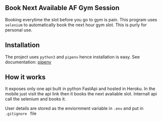 ## Book Next Available AF Gym Session
Booking everytime the slot before you go to gym is pain. This program uses `selenium` to automatically book the next hour gym slot. This is purly for personal use.

## Installation
The project uses `python3` and `pipenv` hence installation is easy. See documentation: [pipenv](https://pipenv.pypa.io/en/latest/)

## How it works
It exposes only one api built in python FastApi and hosted in Heroku. 
In the mobile just visit the api link then it books the next avaliable slot. Internall api call the selenium and books it.

User details are stored as the enviornment variable in `.env` and put in `.gitignore ` file



